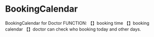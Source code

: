 # BookingCalendar
BookingCalendar for Doctor
FUNCTION:
【】booking time 
【】booking calendar
【】doctor can check who booking today and other days.
